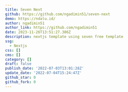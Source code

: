 ```yaml
---
title: Seven Next
github: https://github.com/ngadimin51/seven-next
demo: https://ndalu.id/
author: ngadimin51
author_link: https://github.com/ngadimin51
date: 2023-11-26T13:51:27.386Z
description: nextjs template using seven free template
ssg:
  - Nextjs
css: []
cms: []
category: []
draft: false
publish_date: '2022-07-03T13:01:28Z'
update_date: '2022-07-04T15:24:47Z'
github_star: 0
github_fork: 0
---
```

